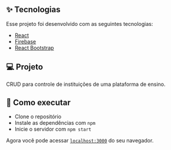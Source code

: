 ## ✨ Tecnologias

Esse projeto foi desenvolvido com as seguintes tecnologias:

- [React](https://reactjs.org)
- [Firebase](https://firebase.google.com/?hl=pt)
- [React Bootstrap](https://react-bootstrap.github.io)

## 💻 Projeto

CRUD para controle de instituições de uma plataforma de ensino.

## 🚀 Como executar

- Clone o repositório
- Instale as dependências com `npm`
- Inicie o servidor com `npm start`

Agora você pode acessar [`localhost:3000`](http://localhost:3000) do seu navegador.
